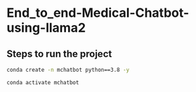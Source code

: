 # End_to_end-Medical-Chatbot-using-llama2

## Steps to run the project

```bash
conda create -n mchatbot python==3.8 -y
```

```bash
conda activate mchatbot
```

